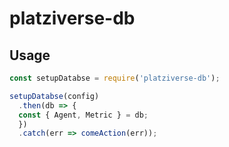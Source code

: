 # platziverse-db

## Usage
```javascript
const setupDatabse = require('platziverse-db');

setupDatabse(config)
  .then(db => {
  const { Agent, Metric } = db;
  })
  .catch(err => comeAction(err));
```
